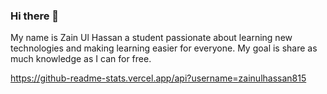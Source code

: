 ### Hi there 👋

My name is Zain Ul Hassan a student passionate about learning new technologies and making learning easier for everyone. My goal is share as much knowledge as I can for free.

https://github-readme-stats.vercel.app/api?username=zainulhassan815
